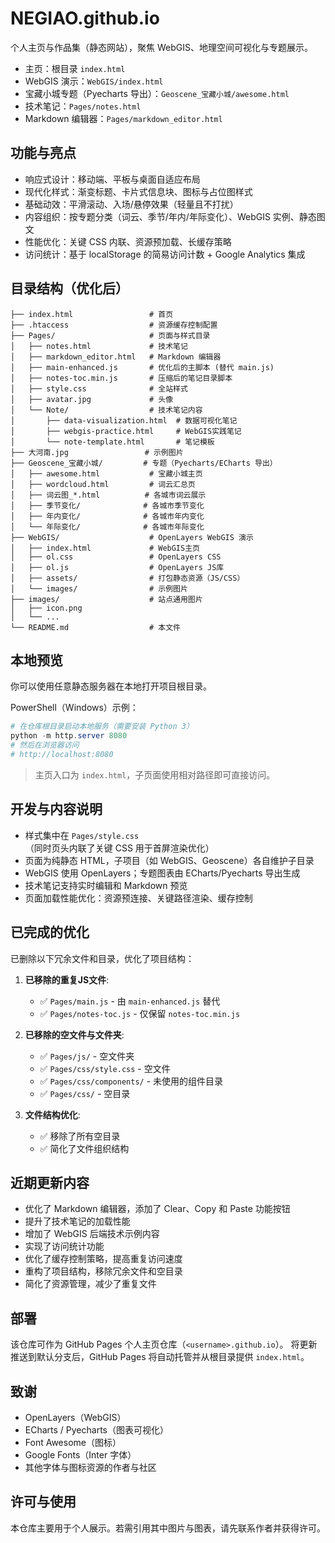 # NEGIAO.github.io

个人主页与作品集（静态网站），聚焦 WebGIS、地理空间可视化与专题展示。

- 主页：根目录 `index.html`
- WebGIS 演示：`WebGIS/index.html`
- 宝藏小城专题（Pyecharts 导出）：`Geoscene_宝藏小城/awesome.html`
- 技术笔记：`Pages/notes.html`
- Markdown 编辑器：`Pages/markdown_editor.html`

## 功能与亮点

- 响应式设计：移动端、平板与桌面自适应布局
- 现代化样式：渐变标题、卡片式信息块、图标与占位图样式
- 基础动效：平滑滚动、入场/悬停效果（轻量且不打扰）
- 内容组织：按专题分类（词云、季节/年内/年际变化）、WebGIS 实例、静态图文
- 性能优化：关键 CSS 内联、资源预加载、长缓存策略
- 访问统计：基于 localStorage 的简易访问计数 + Google Analytics 集成

## 目录结构（优化后）

```
├── index.html                 # 首页
├── .htaccess                  # 资源缓存控制配置
├── Pages/                     # 页面与样式目录
│   ├── notes.html             # 技术笔记
│   ├── markdown_editor.html   # Markdown 编辑器
│   ├── main-enhanced.js       # 优化后的主脚本 (替代 main.js)
│   ├── notes-toc.min.js       # 压缩后的笔记目录脚本
│   ├── style.css              # 全站样式
│   ├── avatar.jpg             # 头像
│   └── Note/                  # 技术笔记内容
│       ├── data-visualization.html  # 数据可视化笔记
│       ├── webgis-practice.html     # WebGIS实践笔记
│       └── note-template.html       # 笔记模板
├── 大河南.jpg                 # 示例图片
├── Geoscene_宝藏小城/         # 专题（Pyecharts/ECharts 导出）
│   ├── awesome.html           # 宝藏小城主页
│   ├── wordcloud.html         # 词云汇总页
│   ├── 词云图_*.html          # 各城市词云展示
│   ├── 季节变化/              # 各城市季节变化
│   ├── 年内变化/              # 各城市年内变化
│   └── 年际变化/              # 各城市年际变化
├── WebGIS/                    # OpenLayers WebGIS 演示
│   ├── index.html             # WebGIS主页
│   ├── ol.css                 # OpenLayers CSS
│   ├── ol.js                  # OpenLayers JS库
│   ├── assets/                # 打包静态资源（JS/CSS）
│   └── images/                # 示例图片
├── images/                    # 站点通用图片
│   ├── icon.png
│   └── ...
└── README.md                  # 本文件
```

## 本地预览

你可以使用任意静态服务器在本地打开项目根目录。

PowerShell（Windows）示例：

```powershell
# 在仓库根目录启动本地服务（需要安装 Python 3）
python -m http.server 8080
# 然后在浏览器访问
# http://localhost:8080
```

> 主页入口为 `index.html`，子页面使用相对路径即可直接访问。

## 开发与内容说明

- 样式集中在 `Pages/style.css`（同时页头内联了关键 CSS 用于首屏渲染优化）
- 页面为纯静态 HTML，子项目（如 WebGIS、Geoscene）各自维护子目录
- WebGIS 使用 OpenLayers；专题图表由 ECharts/Pyecharts 导出生成
- 技术笔记支持实时编辑和 Markdown 预览
- 页面加载性能优化：资源预连接、关键路径渲染、缓存控制

## 已完成的优化

已删除以下冗余文件和目录，优化了项目结构：

1. **已移除的重复JS文件**:
   - ✅ `Pages/main.js` - 由 `main-enhanced.js` 替代
   - ✅ `Pages/notes-toc.js` - 仅保留 `notes-toc.min.js`

2. **已移除的空文件与文件夹**:
   - ✅ `Pages/js/` - 空文件夹
   - ✅ `Pages/css/style.css` - 空文件
   - ✅ `Pages/css/components/` - 未使用的组件目录
   - ✅ `Pages/css/` - 空目录

3. **文件结构优化**:
   - ✅ 移除了所有空目录
   - ✅ 简化了文件组织结构

## 近期更新内容

- 优化了 Markdown 编辑器，添加了 Clear、Copy 和 Paste 功能按钮
- 提升了技术笔记的加载性能
- 增加了 WebGIS 后端技术示例内容
- 实现了访问统计功能
- 优化了缓存控制策略，提高重复访问速度
- 重构了项目结构，移除冗余文件和空目录
- 简化了资源管理，减少了重复文件

## 部署

该仓库可作为 GitHub Pages 个人主页仓库（`<username>.github.io`）。
将更新推送到默认分支后，GitHub Pages 将自动托管并从根目录提供 `index.html`。

## 致谢

- OpenLayers（WebGIS）
- ECharts / Pyecharts（图表可视化）
- Font Awesome（图标）
- Google Fonts（Inter 字体）
- 其他字体与图标资源的作者与社区

## 许可与使用

本仓库主要用于个人展示。若需引用其中图片与图表，请先联系作者并获得许可。
